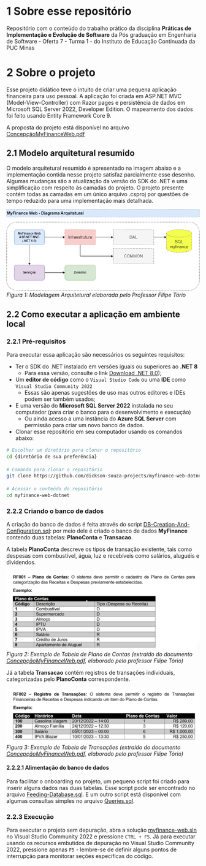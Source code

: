 # 1 Sobre esse repositório

Repositório com o conteúdo do trabalho prático da disciplina **Práticas de Implementação e Evolução de Software** da Pós graduação em Engenharia de Software - Oferta 7 - Turma 1 - do Instituto de Educação Continuada da PUC Minas

# 2 Sobre o projeto

Esse projeto didático teve o intuito de criar uma pequena aplicação financeira para uso pessoal. A aplicação foi criada em ASP.NET MVC (Model-View-Controller) com Razor pages e persistência de dados em Microsoft SQL Server 2022, Developer Edition. O mapeamento dos dados foi feito usando Entity Framework Core 9.

A proposta do projeto está disponível no arquivo [ConcepçãoMyFinanceWeb.pdf](./docs/ConcepçãoMyFinanceWeb.pdf)

## 2.1 Modelo arquitetural resumido

O modelo arquitetural resumido é apresentado na imagem abaixo e a implementação contida nesse projeto satisfaz parcialmente esse desenho. Algumas mudanças são a atualização da versão do SDK do .NET e uma simplificação com respeito às camadas do projeto. O projeto presente contém todas as camadas em um único arquivo .csproj por questões de tempo reduzido para uma implementação mais detalhada.

![Modelagem Arquitetural por Filipe Tório](./docs/MyFinanceWeb-ModelagemArquitetural.png)
*Figura 1: Modelagem Arquitetural elaborada pelo Professor Filipe Tório*

## 2.2 Como executar a aplicação em ambiente local

### 2.2.1 Pré-requisitos
Para executar essa aplicação são necessários os seguintes requisitos:
- Ter o SDK do .NET instalado em versões iguais ou superiores ao **.NET 8**
  - Para essa versão, consulte o link [Download .NET 8.0](https://dotnet.microsoft.com/en-us/download/dotnet/8.0));
- Um **editor de código** como o `Visual Studio Code` ou uma **IDE** como `Visual Studio Community 2022`
  - Essas são apenas sugestões de uso mas outros editores e IDEs podem ser também usados;
- E uma versão do **Microsoft SQL Server 2022** instalada no seu computador (para criar o banco para o desenvolvimento e execução)
  - Ou ainda acesso a uma instância do **Azure SQL Server** com permissão para criar um novo banco de dados.
- Clonar esse repositório em seu computador usando os comandos abaixo:
```bash
# Escolher um diretório para clonar o repositório
cd {diretório de sua preferência}

# Comando para clonar o repositório
git clone https://github.com/dickson-souza-projects/myfinance-web-dotnet.git

# Acessar o conteúdo do repositório
cd myfinance-web-dotnet
```

### 2.2.2 Criando o banco de dados

A criação do banco de dados é feita através do script [DB-Creation-And-Configuration.sql](./Scripts/DB-Creation-and-Configuration.sql): por meio dele é criado o banco de dados **MyFinance** contendo duas tabelas: **PlanoConta** e **Transacao**.

A tabela **PlanoConta** descreve os tipos de transação existente, tais como despesas com combustível, água, luz e recebíveis como salários, aluguéis e dividendos.

![Exemplo de Tabela de Plano de Contas](./docs/Exemplo_Tabela_Plano_Contas.png)
*Figura 2: Exemplo de Tabela de Plano de Contas (extraído do documento [ConcepçãoMyFinanceWeb.pdf](./docs/ConcepçãoMyFinanceWeb.pdf), elaborado pelo professor Filipe Tório)*

Já a tabela **Transacao** contém registros de transações individuais, categorizadas pelo **PlanoConta** correspondente.

![Exemplo de Tabela de Transações](./docs/Exemplo_Tabela_Transacao.png)
*Figura 3: Exemplo de Tabela de Transações (extraído do documento [ConcepçãoMyFinanceWeb.pdf](./docs/ConcepçãoMyFinanceWeb.pdf), elaborado pelo professor Filipe Tório)*

#### 2.2.2.1 Alimentação do banco de dados

Para facilitar o onboarding no projeto, um pequeno script foi criado para inserir alguns dados nas duas tabelas. Esse script pode ser encontrado no arquivo [Feeding-Database.sql](./Scripts/Feeding-Database.sql). E um outro script está disponível com algumas consultas simples no arquivo [Queries.sql](./Scripts/Queries.sql).

### 2.2.3 Execução

Para executar o projeto sem depuração, abra a solução [myfinance-web.sln](myfinance-web.sln) no Visual Studio Community 2022 e pressione `CTRL + F5`. Já para executar usando os recursos embutidos de depuração no Visual Studio Community 2022, pressione apenas `F5` - lembre-se de definir alguns pontos de interrupção para monitorar seções específicas do código.



